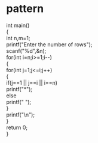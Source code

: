 # pattern
int main()  
{  
    int n,m=1;  
    printf("Enter the number of rows");  
    scanf("%d",&n);  
    for(int i=n;i>=1;i--)  
    {  
      for(int j=1;j<=i;j++)  
      {  
         if(j==1 || j==i || i==n)  
          printf("*");  
          else  
          printf(" ");  
      }  
      printf("\n");  
    }  
    return 0;  
}  
